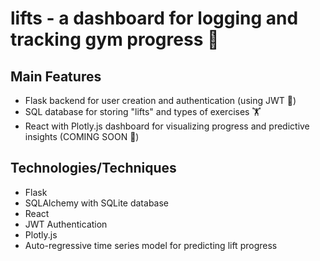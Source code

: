 # lifts - a dashboard for logging and tracking gym progress 💪

## Main Features
- Flask backend for user creation and authentication (using JWT 👥)
- SQL database for storing "lifts" and types of exercises 🏋️
- React with Plotly.js dashboard for visualizing progress and predictive insights (COMING SOON 👀)

## Technologies/Techniques
- Flask
- SQLAlchemy with SQLite database
- React
- JWT Authentication
- Plotly.js
- Auto-regressive time series model for predicting lift progress

